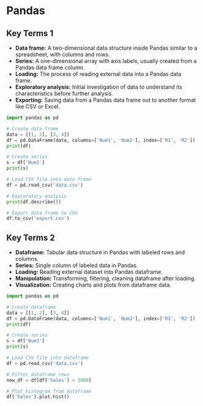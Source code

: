 # Pandas

## Key Terms 1

* **Data frame:** A two-dimensional data structure inside Pandas similar to a spreadsheet, with columns and rows.
* **Series:** A one-dimensional array with axis labels, usually created from a Pandas data frame column.
* **Loading:** The process of reading external data into a Pandas data frame.
* **Exploratory analysis:** Initial investigation of data to understand its characteristics before further analysis.
* **Exporting:** Saving data from a Pandas data frame out to another format like CSV or Excel.

```python
import pandas as pd

# Create data frame
data = [[1, 2], [3, 4]]
df = pd.DataFrame(data, columns=['Num1', 'Num2'], index=['R1', 'R2'])
print(df)

# Create series
s = df['Num1']
print(s)
```

```python
# Load CSV file into data frame
df = pd.read_csv('data.csv')

# Exploratory analysis
print(df.describe())

# Export data frame to CSV
df.to_csv('export.csv')
```

## Key Terms 2

* **Dataframe:** Tabular data structure in Pandas with labeled rows and columns.
* **Series:** Single column of labeled data in Pandas.
* **Loading:** Reading external dataset into Pandas dataframe.
* **Manipulation:** Transforming, filtering, cleaning dataframe after loading.
* **Visualization:** Creating charts and plots from dataframe data.

```python
import pandas as pd

# Create dataframe
data = [[1, 2], [3, 4]]
df = pd.DataFrame(data, columns=['Num1', 'Num2'], index=['R1', 'R2'])
print(df)

# Create series
s = df['Num1']
print(s)
```

```python
# Load CSV file into dataframe
df = pd.read_csv('data.csv')

# Filter dataframe rows
new_df = df[df['Sales'] > 1000]

# Plot histogram from dataframe
df['Sales'].plot.hist()
```
